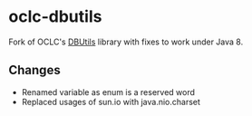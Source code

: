 # oclc-dbutils
Fork of OCLC's [DBUtils] library with fixes to work under Java 8.

[DBUtils]: http://www.oclc.org/research/activities/dbutils.html

Changes
-------

* Renamed variable as enum is a reserved word
* Replaced usages of sun.io with java.nio.charset
